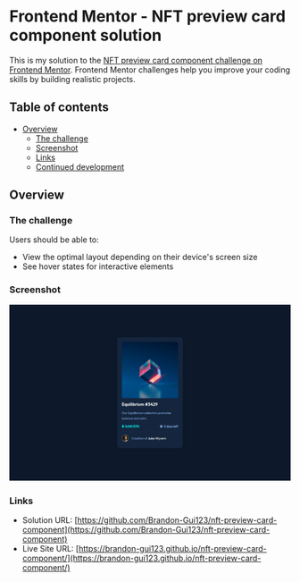 # Frontend Mentor - NFT preview card component solution

This is my solution to the [NFT preview card component challenge on Frontend Mentor](https://www.frontendmentor.io/challenges/nft-preview-card-component-SbdUL_w0U). Frontend Mentor challenges help you improve your coding skills by building realistic projects.

## Table of contents

- [Overview](#overview)
  - [The challenge](#the-challenge)
  - [Screenshot](#screenshot)
  - [Links](#links)
  - [Continued development](#continued-development)

## Overview

### The challenge

Users should be able to:

- View the optimal layout depending on their device's screen size
- See hover states for interactive elements

### Screenshot

![Screenshot of own website solution](images/desktop-screenshot.png)

### Links

- Solution URL: [https://github.com/Brandon-Gui123/nft-preview-card-component](https://github.com/Brandon-Gui123/nft-preview-card-component)
- Live Site URL: [https://brandon-gui123.github.io/nft-preview-card-component/](https://brandon-gui123.github.io/nft-preview-card-component/)
